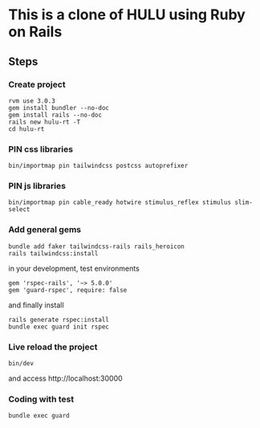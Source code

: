 # This is a clone of HULU using Ruby on Rails

## Steps

### Create project

```
rvm use 3.0.3
gem install bundler --no-doc
gem install rails --no-doc
rails new hulu-rt -T
cd hulu-rt
```

### PIN css libraries

```
bin/importmap pin tailwindcss postcss autoprefixer
```

### PIN js libraries

```
bin/importmap pin cable_ready hotwire stimulus_reflex stimulus slim-select
```

### Add general gems

```
bundle add faker tailwindcss-rails rails_heroicon
rails tailwindcss:install
```

in your development, test environments

```
gem 'rspec-rails', '~> 5.0.0'
gem 'guard-rspec', require: false
```

and finally install

```
rails generate rspec:install
bundle exec guard init rspec
```

### Live reload the project

```
bin/dev
```

and access http://localhost:30000

### Coding with test

```
bundle exec guard
```
